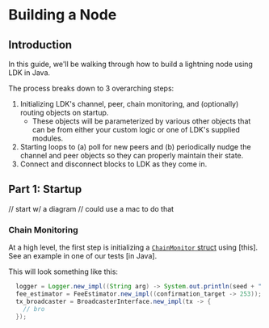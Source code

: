 # Building a Node

## Introduction
In this guide, we'll be walking through how to build a lightning node using LDK in Java.

The process breaks down to 3 overarching steps:
1. Initializing LDK's channel, peer, chain monitoring, and (optionally) routing objects on startup.
   * These objects will be parameterized by various other objects that can be from either your custom logic or one of LDK's supplied modules.
2. Starting loops to (a) poll for new peers and (b) periodically nudge the channel and peer objects so they can properly maintain their state.
3. Connect and disconnect blocks to LDK as they come in.

## Part 1: Startup
// start w/ a diagram
// could use a mac to do that

### Chain Monitoring
At a high level, the first step is initializing a [`ChainMonitor` struct](https://docs.rs/lightning/0.0.12/lightning/chain/chainmonitor/struct.ChainMonitor.html) using [this]. See an example in one of our tests [in Java].

This will look something like this:
```java
  logger = Logger.new_impl((String arg) -> System.out.println(seed + ": " + arg));
  fee_estimator = FeeEstimator.new_impl((confirmation_target -> 253));
  tx_broadcaster = BroadcasterInterface.new_impl(tx -> {
    // bro
  });
```

<!-- At a high level, the first step is initiating the `ChainMonitor` struct. -->

<!-- For this step, you'll first need a few supporting objects that implements an interface. Each interface link is to the Rust docs which document the interface's requirements, and below is a sample of what the Java bindings should look like. -->
<!-- 1. a logger, which is something that implements `LoggerInterface` -->
<!-- ```java -->
<!-- public static void main(String[] args) {  -->
<!--     // LoggerInterface is a functional interface, so we can implement it with a lambda -->
<!--     final logger = Logger.new_impl((String log) -> System.out.println(log)); -->
<!-- } -->
<!-- ``` -->
<!-- 2. a fee estimator, which is something that implements `FeeEstimatorInterface` -->
<!-- ```java -->
<!--     .. -->
<!--     final fee_estimator = FeeEstimator.new_impl(( -->
<!-- ``` -->
<!-- 3. a transaction broadcaster, which is something that implements `TransactionBroadcasterInterface` -->

<!-- 4. a data persister, which is anything that implements `PersisterInterface` which is documented further [here], -->

<!-- We're now ready to initialize our chain monitor:  -->
<!-- ```java -->
<!--     .. -->
<!--     final chain_monitor = ChainMonitor.constructor_new(null, tx_broadcaster, logger, fee_estimator, persister); -->
<!-- ``` -->
